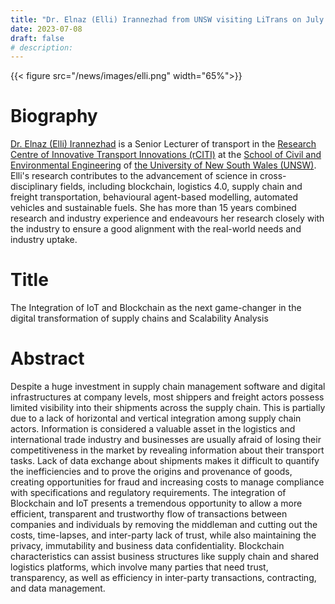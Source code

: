 ```yaml
---
title: "Dr. Elnaz (Elli) Irannezhad from UNSW visiting LiTrans on July 14, 2023"
date: 2023-07-08
draft: false
# description:
---
```

<!-- ![](../images/elli.png) -->
{{< figure src="/news/images/elli.png" width="65%">}}

<!--more-->

# Biography
[Dr. Elnaz (Elli) Irannezhad](https://www.unsw.edu.au/staff/elnaz-irannezhad) is a Senior Lecturer of transport in the [Research Centre of Innovative Transport Innovations (rCITI)](https://www.rciti.unsw.edu.au/) at the [School of Civil and Environmental Engineering](https://www.unsw.edu.au/engineering/our-schools/civil-and-environmental-engineering) of [the University of New South Wales (UNSW)](https://www.unsw.edu.au/homepage/). Elli's research contributes to the advancement of science in cross-disciplinary fields, including blockchain, logistics 4.0, supply chain and freight transportation, behavioural agent-based modelling, automated vehicles and sustainable fuels. She has more than 15 years combined research and industry experience and endeavours her research closely with the industry to ensure a good alignment with the real-world needs and industry uptake.

# Title
The Integration of IoT and Blockchain as the next game-changer in the digital transformation of supply chains and Scalability Analysis

# Abstract
Despite a huge investment in supply chain management software and digital infrastructures at company levels, most shippers and freight actors possess limited visibility into their shipments across the supply chain. This is partially due to a lack of horizontal and vertical integration among supply chain actors. Information is considered a valuable asset in the logistics and international trade industry and businesses are usually afraid of losing their competitiveness in the market by revealing information about their transport tasks. Lack of data exchange about shipments makes it difficult to quantify the inefficiencies and to prove the origins and provenance of goods, creating opportunities for fraud and increasing costs to manage compliance with specifications and regulatory requirements. The integration of Blockchain and IoT presents a tremendous opportunity to allow a more efficient, transparent and trustworthy flow of transactions between companies and individuals by removing the middleman and cutting out the costs, time-lapses, and inter-party lack of trust, while also maintaining the privacy, immutability and business data confidentiality. Blockchain characteristics can assist business structures like supply chain and shared logistics platforms, which involve many parties that need trust, transparency, as well as efficiency in inter-party transactions, contracting, and data management.
